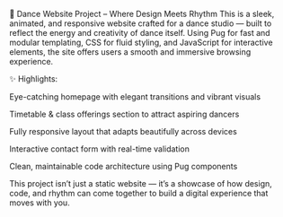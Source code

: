 💃 Dance Website Project – Where Design Meets Rhythm
This is a sleek, animated, and responsive website crafted for a dance studio — built to reflect the energy and creativity of dance itself. Using Pug for fast and modular templating, CSS for fluid styling, and JavaScript for interactive elements, the site offers users a smooth and immersive browsing experience.

✨ Highlights:

Eye-catching homepage with elegant transitions and vibrant visuals

Timetable & class offerings section to attract aspiring dancers

Fully responsive layout that adapts beautifully across devices

Interactive contact form with real-time validation

Clean, maintainable code architecture using Pug components

This project isn’t just a static website — it’s a showcase of how design, code, and rhythm can come together to build a digital experience that moves with you.
